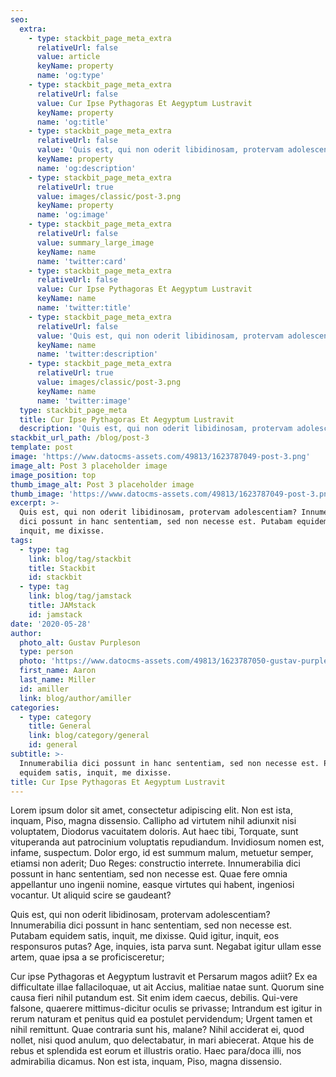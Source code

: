 ```yaml
---
seo:
  extra:
    - type: stackbit_page_meta_extra
      relativeUrl: false
      value: article
      keyName: property
      name: 'og:type'
    - type: stackbit_page_meta_extra
      relativeUrl: false
      value: Cur Ipse Pythagoras Et Aegyptum Lustravit
      keyName: property
      name: 'og:title'
    - type: stackbit_page_meta_extra
      relativeUrl: false
      value: 'Quis est, qui non oderit libidinosam, protervam adolescentiam'
      keyName: property
      name: 'og:description'
    - type: stackbit_page_meta_extra
      relativeUrl: true
      value: images/classic/post-3.png
      keyName: property
      name: 'og:image'
    - type: stackbit_page_meta_extra
      relativeUrl: false
      value: summary_large_image
      keyName: name
      name: 'twitter:card'
    - type: stackbit_page_meta_extra
      relativeUrl: false
      value: Cur Ipse Pythagoras Et Aegyptum Lustravit
      keyName: name
      name: 'twitter:title'
    - type: stackbit_page_meta_extra
      relativeUrl: false
      value: 'Quis est, qui non oderit libidinosam, protervam adolescentiam'
      keyName: name
      name: 'twitter:description'
    - type: stackbit_page_meta_extra
      relativeUrl: true
      value: images/classic/post-3.png
      keyName: name
      name: 'twitter:image'
  type: stackbit_page_meta
  title: Cur Ipse Pythagoras Et Aegyptum Lustravit
  description: 'Quis est, qui non oderit libidinosam, protervam adolescentiam'
stackbit_url_path: /blog/post-3
template: post
image: 'https://www.datocms-assets.com/49813/1623787049-post-3.png'
image_alt: Post 3 placeholder image
image_position: top
thumb_image_alt: Post 3 placeholder image
thumb_image: 'https://www.datocms-assets.com/49813/1623787049-post-3.png'
excerpt: >-
  Quis est, qui non oderit libidinosam, protervam adolescentiam? Innumerabilia
  dici possunt in hanc sententiam, sed non necesse est. Putabam equidem satis,
  inquit, me dixisse.
tags:
  - type: tag
    link: blog/tag/stackbit
    title: Stackbit
    id: stackbit
  - type: tag
    link: blog/tag/jamstack
    title: JAMstack
    id: jamstack
date: '2020-05-28'
author:
  photo_alt: Gustav Purpleson
  type: person
  photo: 'https://www.datocms-assets.com/49813/1623787050-gustav-purpleson.jpg'
  first_name: Aaron
  last_name: Miller
  id: amiller
  link: blog/author/amiller
categories:
  - type: category
    title: General
    link: blog/category/general
    id: general
subtitle: >-
  Innumerabilia dici possunt in hanc sententiam, sed non necesse est. Putabam
  equidem satis, inquit, me dixisse.
title: Cur Ipse Pythagoras Et Aegyptum Lustravit
---
```


Lorem ipsum dolor sit amet, consectetur adipiscing elit. Non est ista, inquam, Piso, magna dissensio. Callipho ad virtutem nihil adiunxit nisi voluptatem, Diodorus vacuitatem doloris. Aut haec tibi, Torquate, sunt vituperanda aut patrocinium voluptatis repudiandum. Invidiosum nomen est, infame, suspectum. Dolor ergo, id est summum malum, metuetur semper, etiamsi non aderit; Duo Reges: constructio interrete. Innumerabilia dici possunt in hanc sententiam, sed non necesse est. Quae fere omnia appellantur uno ingenii nomine, easque virtutes qui habent, ingeniosi vocantur. Ut aliquid scire se gaudeant?

Quis est, qui non oderit libidinosam, protervam adolescentiam? Innumerabilia dici possunt in hanc sententiam, sed non necesse est. Putabam equidem satis, inquit, me dixisse. Quid igitur, inquit, eos responsuros putas? Age, inquies, ista parva sunt. Negabat igitur ullam esse artem, quae ipsa a se proficisceretur;

Cur ipse Pythagoras et Aegyptum lustravit et Persarum magos adiit? Ex ea difficultate illae fallaciloquae, ut ait Accius, malitiae natae sunt. Quorum sine causa fieri nihil putandum est. Sit enim idem caecus, debilis. Qui-vere falsone, quaerere mittimus-dicitur oculis se privasse; Intrandum est igitur in rerum naturam et penitus quid ea postulet pervidendum; Urgent tamen et nihil remittunt. Quae contraria sunt his, malane? Nihil acciderat ei, quod nollet, nisi quod anulum, quo delectabatur, in mari abiecerat. Atque his de rebus et splendida est eorum et illustris oratio. Haec para/doca illi, nos admirabilia dicamus. Non est ista, inquam, Piso, magna dissensio.
